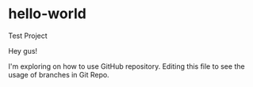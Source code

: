# hello-world
Test Project

Hey gus!

I'm exploring on how to use GitHub repository. Editing this file to see the usage of branches in Git Repo.
